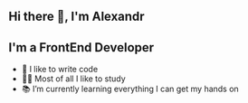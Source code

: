 ## Hi there 👋, I'm Alexandr

## I'm a FrontEnd Developer

- 💪 I like to write code
- 🧑‍🎓 Most of all I like to study
- 📚 I’m currently learning everything I can get my hands on

